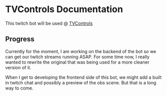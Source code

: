 # TVControls Documentation

This twitch bot will be used @ [TVControls](https://www.twitch.tv/tvcontrols)

## Progress
Currently for the moment, I am working on the backend of the bot so we can get our twitch streams
running ASAP. For some time now, I really wanted to rewrite the original that was being used
for a more cleaner version of it.

When I get to developing the frontend side of this bot, we might add a built in twitch chat
and possibly a preview of the obs scene. But that is a long way to come.